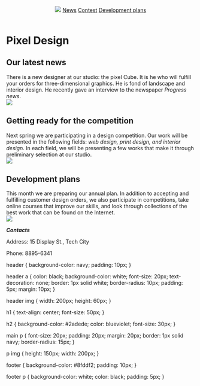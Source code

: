 <html>
    <link rel="stylesheet"href= "css.css"/>
    <body>
        <header>
            <img src="/uploads/2020/11/logo_0_1606475988.png"/>
            <a href="#news">News</a>
            <a href="#contest">Contest</a>
            <a href="#plans">Development plans</a>
        </header>
        <main>
            <h1>Pixel Design</h1>
            <h2 id="news">Our latest news</h2>
            <p>There is a new designer at our studio: the pixel Cube. It is he who will fulfill your orders for three-dimensional graphics. He is fond of landscape and interior design. He recently gave an interview to the newspaper <i>Progress news</i>.<br/><img src ="/uploads/2020/11/news_0_1606476698.png"></p>
            <h2 id="contest">Getting ready for the competition</h2>
            <p>Next spring we are participating in a design competition. Our work will be presented in the following fields: <i>web design, print design, and interior design</i>. In each field, we will be presenting a few works that make it through preliminary selection at our studio.<br/><img src="/uploads/2020/11/pixel-cells-3702056_1280_0_1606479607.png"/></p>
            <h2 contest="plans">Development plans</h2>
            <p>This month we are preparing our annual plan. In addition to accepting and fulfilling customer design orders, we also participate in competitions, take online courses that improve our skills, and look through collections of the best work that can be found on the Internet.<br/><img src="/uploads/2020/11/plans_0_1606479762.png"/></p>
        </main>
        <footer>
            <p><b><i>Contacts</i></b></p>
            <p>Address: 15 Display St., Tech City</p>
            <p>Phone: 8895-6341</p>
        </footer>
    </body>
</html> 

header {
    background-color: navy;
    padding: 10px;
}

header a {
    color: black;
    background-color: white;
    font-size: 20px;
    text-decoration: none;
    border: 1px solid white;
    border-radius: 10px;
    padding: 5px;
    margin: 10px;
}

header img {
    width: 200px;
    height: 60px;
}

h1 {
    text-align: center;
    font-size: 50px;
}

h2 {
    background-color: #2adede;
    color: blueviolet;
    font-size: 30px;
}

main p {
    font-size: 20px;
    padding: 20px;
    margin: 20px;
    border: 1px solid navy;
    border-radius: 15px;
}

p img {
    height: 150px;
    width: 200px;
}

footer {
    background-color: #8fddf2;
    padding: 10px;
}

footer p {
    background-color: white;
    color: black;
    padding: 5px;
}

